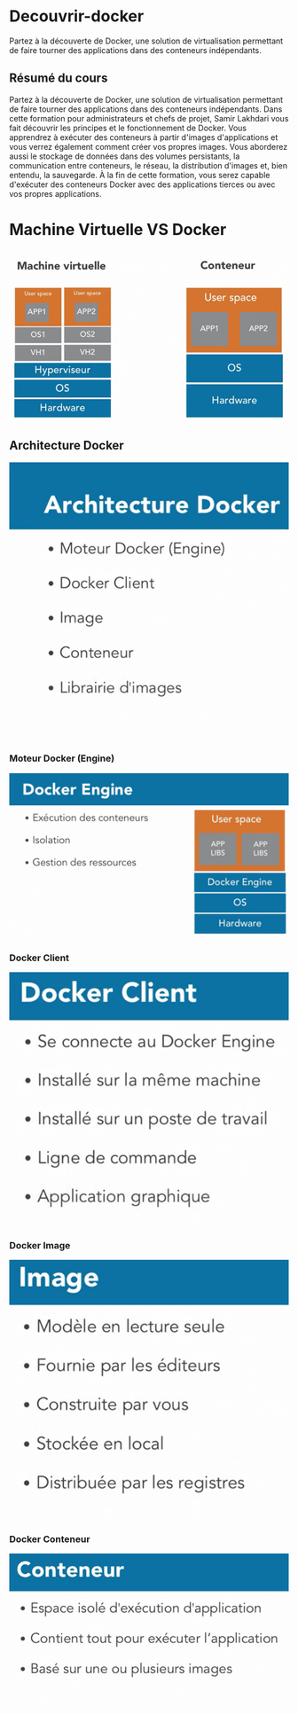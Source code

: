# Decouvrir-docker
Partez à la découverte de Docker, une solution de virtualisation permettant de faire tourner des applications dans des conteneurs indépendants. 

## Résumé du cours
Partez à la découverte de Docker, une solution de virtualisation permettant de faire tourner des applications dans des conteneurs indépendants. Dans cette formation pour administrateurs et chefs de projet, Samir Lakhdari vous fait découvrir les principes et le fonctionnement de Docker. Vous apprendrez à exécuter des conteneurs à partir d'images d'applications et vous verrez également comment créer vos propres images. Vous aborderez aussi le stockage de données dans des volumes persistants, la communication entre conteneurs, le réseau, la distribution d'images et, bien entendu, la sauvegarde. À la fin de cette formation, vous serez capable d'exécuter des conteneurs Docker avec des applications tierces ou avec vos propres applications.

# Machine Virtuelle VS Docker
![Machine Virtuelle vs Docker](images/machinevirtuelvsdocker.png)

## Architecture Docker
![architecture docker](images/architecturedocker.png)

### Moteur Docker (Engine)
![docker engine](images/docker-engine.png)
### Docker Client
![docker client](images/docker-client.png)
### Docker Image
![docker image](images/docker-image.png)
### Docker Conteneur
![docker conteneur](images/docker-conteneur.png)